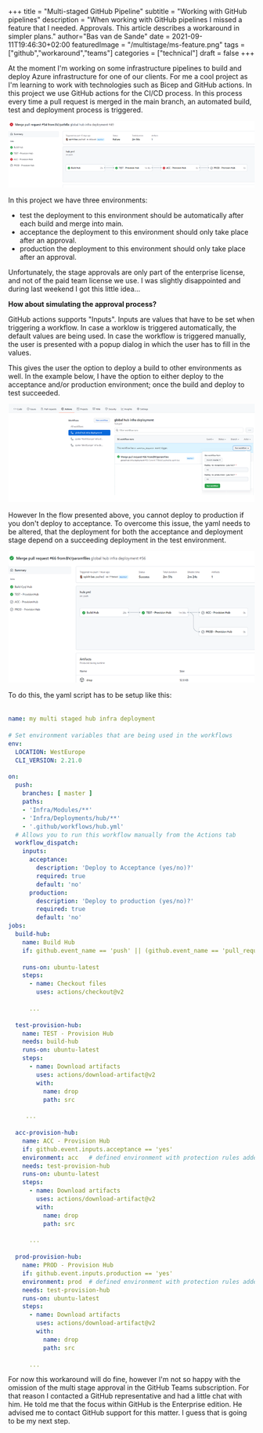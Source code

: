 +++
title = "Multi-staged GitHub Pipeline"
subtitle = "Working with GitHub pipelines"
description = "When working with GitHub pipelines I missed a feature that I needed. Approvals. This article describes a workaround in simpler plans."
author="Bas van de Sande"
date = 2021-09-11T19:46:30+02:00
featuredImage = "/multistage/ms-feature.png"
tags = ["github","workaround","teams"]
categories = ["technical"]
draft = false
+++

At the moment I'm working on some infrastructure pipelines to build and deploy Azure infrastructure for one of our clients. For me a cool project as I'm learning to work with technologies such as Bicep and GitHub actions. In this project we use GitHub actions for the CI/CD process. In this process every time a pull request is merged in the main branch, an automated build, test and deployment process is triggered.

![#multistage](/multistage/ms1.png)

In this project we have three environments:
- test
the deployment to this environment should be automatically after each build and merge into main.
- acceptance
the deployment to this environment should only take place after an approval.
- production
the deployment to this environment should only take place after an approval.

Unfortunately, the stage approvals are only part of the enterprise license, and not of the paid team license we use. I was slightly disappointed and during last weekend I got this little idea...

**How about simulating the approval process?**

GitHub actions supports "Inputs". Inputs are values that have to be set when triggering a workflow. In case a worklow is triggered automatically, the default values are being used. In case the workflow is triggered manually, the user is presented with a popup dialog in which the user has to fill in the values.

This gives the user the option to deploy a build to other environments as well. In the example below, I have the option to either deploy to the acceptance and/or production environment; once the build and deploy to test succeeded.

![#multistage](/multistage/ms3.png)

However  In the flow presented above, you cannot deploy to production if you don't deploy to acceptance. To overcome this issue, the yaml needs to be altered, that the deployment for both the acceptance and deployment stage depend on a succeeding deployment in the test environment. 

![#multistage](/multistage/ms2.png)

To do this, the yaml script has to be setup like this:

```yml

name: my multi staged hub infra deployment

# Set environment variables that are being used in the workflows
env:
  LOCATION: WestEurope
  CLI_VERSION: 2.21.0

on:
  push:
    branches: [ master ]
    paths:
    - 'Infra/Modules/**'
    - 'Infra/Deployments/hub/**'
    - '.github/workflows/hub.yml'
  # Allows you to run this workflow manually from the Actions tab
  workflow_dispatch:
    inputs:
      acceptance:
        description: 'Deploy to Acceptance (yes/no)?'
        required: true
        default: 'no'
      production:
        description: 'Deploy to production (yes/no)?'
        required: true
        default: 'no'
jobs:
  build-hub:
    name: Build Hub
    if: github.event_name == 'push' || (github.event_name == 'pull_request' && github.event.action != 'closed') || github.event_name == 'repository_dispatch' || github.event_name == 'workflow_dispatch'

    runs-on: ubuntu-latest
    steps:
      - name: Checkout files
        uses: actions/checkout@v2
 
      ...

  test-provision-hub:
    name: TEST - Provision Hub
    needs: build-hub
    runs-on: ubuntu-latest
    steps:
      - name: Download artifacts
        uses: actions/download-artifact@v2
        with:
          name: drop
          path: src
  
     ...

  acc-provision-hub:
    name: ACC - Provision Hub 
    if: github.event.inputs.acceptance == 'yes'
    environment: acc   # defined environment with protection rules added
    needs: test-provision-hub
    runs-on: ubuntu-latest
    steps:
      - name: Download artifacts
        uses: actions/download-artifact@v2
        with:
          name: drop
          path: src
  
      ...

  prod-provision-hub:
    name: PROD - Provision Hub 
    if: github.event.inputs.production == 'yes'
    environment: prod  # defined environment with protection rules added
    needs: test-provision-hub
    runs-on: ubuntu-latest
    steps:
      - name: Download artifacts
        uses: actions/download-artifact@v2
        with:
          name: drop
          path: src
  
      ...

```

For now this workaround will do fine, however I'm not so happy with the omission of the multi stage approval in the GitHub Teams subscription. For that reason I contacted a GitHub representative and had a little chat with him. He told me that the focus within GitHub is the Enterprise edition. He advised me to contact GitHub support for this matter. I guess that is going to be my next step.